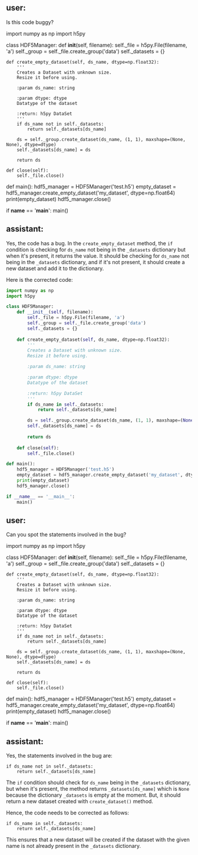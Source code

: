 ## user:
Is this code buggy?





















import numpy as np
import h5py

class HDF5Manager:
    def __init__(self, filename):
        self._file = h5py.File(filename, 'a')
        self._group = self._file.create_group('data')
        self._datasets = {}
    
    def create_empty_dataset(self, ds_name, dtype=np.float32):
        '''
        Creates a Dataset with unknown size.
        Resize it before using.

        :param ds_name: string

        :param dtype: dtype
        Datatype of the dataset

        :return: h5py DataSet
        '''
        if ds_name not in self._datasets:
            return self._datasets[ds_name]
        
        ds = self._group.create_dataset(ds_name, (1, 1), maxshape=(None, None), dtype=dtype)
        self._datasets[ds_name] = ds
        
        return ds
    
    def close(self):
        self._file.close()


def main():
    hdf5_manager = HDF5Manager('test.h5')
    empty_dataset = hdf5_manager.create_empty_dataset('my_dataset', dtype=np.float64)
    print(empty_dataset)
    hdf5_manager.close()

if __name__ == '__main__':
    main()

## assistant:
Yes, the code has a bug. In the `create_empty_dataset` method, the `if` condition is checking for `ds_name` not being in the `_datasets` dictionary but when it's present, it returns the value. It should be checking for `ds_name` not being in the `_datasets` dictionary, and if it's not present, it should create a new dataset and add it to the dictionary. 

Here is the corrected code:

```python
import numpy as np
import h5py

class HDF5Manager:
    def __init__(self, filename):
        self._file = h5py.File(filename, 'a')
        self._group = self._file.create_group('data')
        self._datasets = {}
    
    def create_empty_dataset(self, ds_name, dtype=np.float32):
        '''
        Creates a Dataset with unknown size.
        Resize it before using.

        :param ds_name: string

        :param dtype: dtype
        Datatype of the dataset

        :return: h5py DataSet
        '''
        if ds_name in self._datasets:
            return self._datasets[ds_name]

        ds = self._group.create_dataset(ds_name, (1, 1), maxshape=(None, None), dtype=dtype)
        self._datasets[ds_name] = ds
        
        return ds
    
    def close(self):
        self._file.close()

def main():
    hdf5_manager = HDF5Manager('test.h5')
    empty_dataset = hdf5_manager.create_empty_dataset('my_dataset', dtype=np.float64)
    print(empty_dataset)
    hdf5_manager.close()

if __name__ == '__main__':
    main()
```

## user:
Can you spot the statements involved in the bug?





















import numpy as np
import h5py

class HDF5Manager:
    def __init__(self, filename):
        self._file = h5py.File(filename, 'a')
        self._group = self._file.create_group('data')
        self._datasets = {}
    
    def create_empty_dataset(self, ds_name, dtype=np.float32):
        '''
        Creates a Dataset with unknown size.
        Resize it before using.

        :param ds_name: string

        :param dtype: dtype
        Datatype of the dataset

        :return: h5py DataSet
        '''
        if ds_name not in self._datasets:
            return self._datasets[ds_name]
        
        ds = self._group.create_dataset(ds_name, (1, 1), maxshape=(None, None), dtype=dtype)
        self._datasets[ds_name] = ds
        
        return ds
    
    def close(self):
        self._file.close()


def main():
    hdf5_manager = HDF5Manager('test.h5')
    empty_dataset = hdf5_manager.create_empty_dataset('my_dataset', dtype=np.float64)
    print(empty_dataset)
    hdf5_manager.close()

if __name__ == '__main__':
    main()

## assistant:
Yes, the statements involved in the bug are:

```
if ds_name not in self._datasets:
    return self._datasets[ds_name]
```

The `if` condition should check for `ds_name` being in the `_datasets` dictionary, but when it's present, the method returns `_datasets[ds_name]` which is `None` because the dictionary `_datasets` is empty at the moment. But, it should return a new dataset created with `create_dataset()` method.

Hence, the code needs to be corrected as follows:

```
if ds_name in self._datasets:
    return self._datasets[ds_name]
```

This ensures that a new dataset will be created if the dataset with the given name is not already present in the `_datasets` dictionary.

